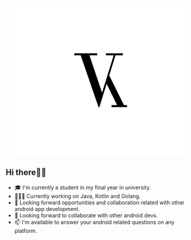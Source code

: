 <p align="center"><img src="images/logo.png" alt="VictorKabata" width=450px height="400px"></p>

## Hi there👋🏾
- 🎓 I'm currently a student in my final year in university.
- 👨🏾‍💻 Currently working on Java, Kotlin and Golang.
- 🌱 Looking forward opportunities and collaboration related with other android app development.
- 🌱 Looking forward to collaborate with other android devs.
- 📫 I'm available to answer your android related questions on any platform.

